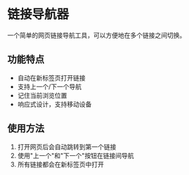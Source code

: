# 链接导航器

一个简单的网页链接导航工具，可以方便地在多个链接之间切换。

## 功能特点

- 自动在新标签页打开链接
- 支持上一个/下一个导航
- 记住当前浏览位置
- 响应式设计，支持移动设备

## 使用方法

1. 打开网页后会自动跳转到第一个链接
2. 使用"上一个"和"下一个"按钮在链接间导航
3. 所有链接都会在新标签页中打开 
